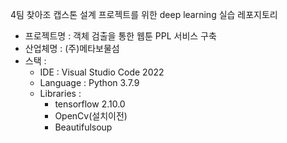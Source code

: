 4팀 찾아조 캡스톤 설계 프로젝트를 위한 deep learning 실습 레포지토리
- 프로젝트명 : 객체 검출을 통한 웹툰 PPL 서비스 구축
- 산업체명 : (주)메타보물섬
- 스택 : 
    - IDE : Visual Studio Code 2022
    - Language : Python 3.7.9
    - Libraries : 
        - tensorflow 2.10.0
        - OpenCv(설치이전)
        - Beautifulsoup
